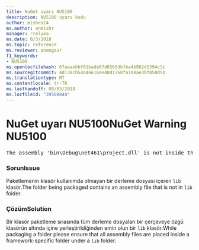 ```yaml
---
title: NuGet uyarı NU5100
description: NU5100 uyarı kodu
author: mishra14
ms.author: anmishr
manager: rrelyea
ms.date: 8/3/2018
ms.topic: reference
ms.reviewer: anangaur
f1_keywords:
- NU5100
ms.openlocfilehash: 67aaaebbf01bade87d8565dbfba4b862d5394c3c
ms.sourcegitcommit: 4d139cb54a46616ae48d1768fa108ae3bf450d5b
ms.translationtype: MT
ms.contentlocale: tr-TR
ms.lasthandoff: 08/03/2018
ms.locfileid: "39508844"
---
```

# <a name="nuget-warning-nu5100"></a><span data-ttu-id="8052f-103">NuGet uyarı NU5100</span><span class="sxs-lookup"><span data-stu-id="8052f-103">NuGet Warning NU5100</span></span>
<pre>The assembly 'bin\Debug\net461\project.dll' is not inside the 'lib' folder and hence it won't be added as a reference when the package is installed into a project. Move it into the 'lib' folder if it needs to be referenced.</pre>

### <a name="issue"></a><span data-ttu-id="8052f-104">Sorun</span><span class="sxs-lookup"><span data-stu-id="8052f-104">Issue</span></span>

<span data-ttu-id="8052f-105">Paketlemenin klasör kullanımda olmayan bir derleme dosyası içeren `lib` klasör.</span><span class="sxs-lookup"><span data-stu-id="8052f-105">The folder being packaged contains an assembly file that is not in `lib` folder.</span></span>


### <a name="solution"></a><span data-ttu-id="8052f-106">Çözüm</span><span class="sxs-lookup"><span data-stu-id="8052f-106">Solution</span></span>

<span data-ttu-id="8052f-107">Bir klasör paketleme sırasında tüm derleme dosyaları bir çerçeveye özgü klasörün altında içine yerleştirildiğinden emin olun bir `lib` klasör.</span><span class="sxs-lookup"><span data-stu-id="8052f-107">While packaging a folder please ensure that all assembly files are placed inside a framework-specific folder under a `lib` folder.</span></span>

